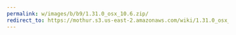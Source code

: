 ```yaml
---
permalink: w/images/b/b9/1.31.0_osx_10.6.zip/
redirect_to: https://mothur.s3.us-east-2.amazonaws.com/wiki/1.31.0_osx_10.6.zip
---
```


